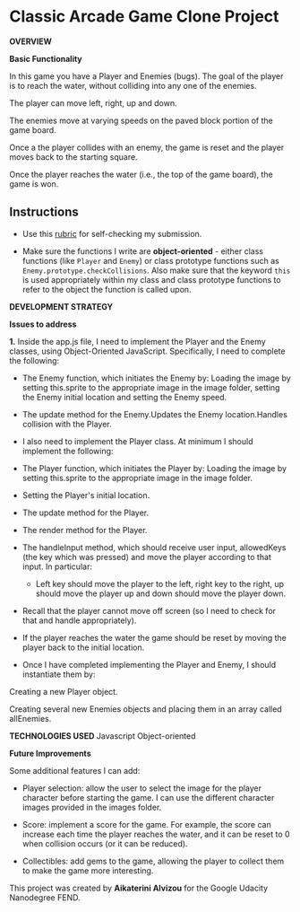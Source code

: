 # Classic Arcade Game Clone Project

**OVERVIEW**

**Basic Functionality**

In this game you have a Player and Enemies (bugs). The goal of the player is to reach the water, without colliding into any one of the enemies.

The player can move left, right, up and down.

The enemies move at varying speeds on the paved block portion of the game board.

Once a the player collides with an enemy, the game is reset and the player moves back to the starting square.

Once the player reaches the water (i.e., the top of the game board), the game is won.


## Instructions

- Use this [rubric](https://review.udacity.com/#!/rubrics/15/view) for self-checking my submission.

- Make sure the functions I write are **object-oriented** - either class functions (like `Player` and `Enemy`) or class prototype functions such as `Enemy.prototype.checkCollisions`. Also make sure that the keyword `this` is used appropriately within my class and class prototype functions to refer to the object the function is called upon.



**DEVELOPMENT STRATEGY**

**Issues to address**

**1.** Inside the app.js file, I need to implement the Player and the Enemy classes, using Object-Oriented JavaScript. Specifically, I need to complete the following:

- The Enemy function, which initiates the Enemy by:
    Loading the image by setting this.sprite to the appropriate image in the image folder, setting the Enemy initial location and setting the Enemy speed.

- The update method for the Enemy.Updates the Enemy location.Handles collision with the Player. 

- I also need to implement the Player class. At minimum I should implement the following:

 * The Player function, which initiates the Player by:
Loading the image by setting this.sprite to the appropriate image in the image folder.

* Setting the Player's initial location.

* The update method for the Player.

* The render method for the Player.

* The handleInput method, which should receive user input, allowedKeys (the key which was pressed) and move the player according to that input. In particular:

     - Left key should move the player to the left, right key to the right, up should move the player up and down should move the player down.

- Recall that the player cannot move off screen (so I need to check for that and handle appropriately).

- If the player reaches the water the game should be reset by moving the player back to the initial location.

- Once I have completed implementing the Player and Enemy, I should instantiate them by:

Creating a new Player object.

Creating several new Enemies objects and placing them in an array called allEnemies.

**TECHNOLOGIES USED**
Javascript Object-oriented

**Future Improvements**

Some additional features I can add:

- Player selection: allow the user to select the image for the player character before starting the game. I can use the different character images provided in the images folder.

- Score: implement a score for the game. For example, the score can increase each time the player reaches the water, and it can be reset to 0 when collision occurs (or it can be reduced).

- Collectibles:  add gems to the game, allowing the player to collect them to make the game more interesting.


This project was created by **Aikaterini Alvizou** for the Google Udacity Nanodegree FEND.